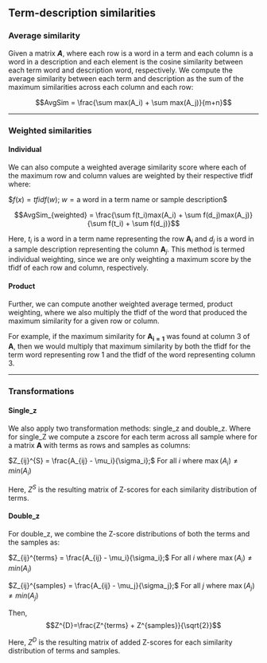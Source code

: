 ## Term-description similarities

### Average similarity
Given a matrix *__A__*, where each row is a word in a term and each column is a word in a description and each element is the cosine similarity between each term word and description word, respectively.
We compute the average similarity between each term and description as the sum of the maximum similarities across each column and each row:

$$AvgSim = \frac{\sum max(A_i) + \sum max(A_j)}{m+n}$$

------------------------
### Weighted similarities

#### Individual
We can also compute a weighted average similarity score where each of the maximum row and column values are weighted by their respective tfidf where:

$$f(x) = tfidf(w)$; $w = \text{a word in a term name or sample description}$$

$$AvgSim_{weighted} = \frac{\sum f(t_i)max(A_i) + \sum f(d_j)max(A_j)}{\sum f(t_i) + \sum f(d_j)}$$

Here, $t_i$ is a word in a term name representing the row $\mathbf{A}_i$ and $d_j$ is a word in a sample description representing the column $\mathbf{A}_j$. This method is termed individual weighting, since we are only weighting a maximum score by the tfidf of each row and column, respectively.

#### Product
Further, we can compute another weighted average termed, product weighting, where we also multiply the tfidf of the word that produced the maximum similarity for a given row or column. 

For example, if the maximum similarity for $\mathbf{A_{i=1}}$ was found at column 3 of $\mathbf{A}$, then we would multiply that maximum similarity by both the tfidf for the term word representing row 1 and the tfidf of the word representing column 3. 

------------------------
### Transformations

#### Single_z
We also apply two transformation methods: single_z and double_z. Where for single_Z we compute a zscore for each term across all sample  where for a matrix $\mathbf{A}$ with terms as rows and samples as columns:

$Z_{ij}^{S} = \frac{A_{ij} - \mu_i}{\sigma_i};$ For all $i$ where $\max(A_i) \neq min(A_i)$

Here, $Z^{S}$ is the resulting matrix of Z-scores for each similarity distribution of terms.


#### Double_z
For double_z, we combine the Z-score distributions of both the terms and the samples as:

$Z_{ij}^{terms} = \frac{A_{ij} - \mu_i}{\sigma_i};$ For all $i$ where $\max(A_i) \neq min(A_i)$

$Z_{ij}^{samples} = \frac{A_{ij} - \mu_j}{\sigma_j};$ For all $j$ where $\max(A_j) \neq min(A_j)$

Then,
$$Z^{D}=\frac{Z^{terms} + Z^{samples}}{\sqrt{2}}$$

Here, $Z^{D}$ is the resulting matrix of added Z-scores for each similarity distribution of terms and samples.

